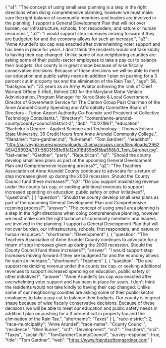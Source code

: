 {
  "a1": "The concept of using small area planning is a step in the right directions when doing comprehensive planning, however we must make sure the right balance of community members and leaders are involved in the planning. I support a General Development Plan that will not over burden, our infrastructure, schools, first responders, and nature or human resources.",
  "a2": "I would support step increases moving forward if they are budgeted for and the economy allows for such an increase.",
  "a3": "Anne Arundel's tax cap was enacted after overwhelming voter support and has been in place for years. I don't think the residents would not take kindly to having their cap changed. Unlike some of our neighboring counties are asking some of their public-sector employees to take a pay cut to balance their budgets. Our county is in great shape because of wise fiscally conservative decisions. Because of these decisions we will be able to meet our education and public safety needs in addition I plan on pushing for a 3 percent cut in property tax and the elimination of the Rain Tax.",
  "age": 56,
  "background": "23 years as an Army Aviator achieving the rank of Chief Warrant Officer 5 (Ret), Retired CIO for the Maryland Motor Vehicle Administration, Program Manager for Xerox State & Local Government, Director of Government Service for The Canton Group Past Chairman of the Anne Arundel County Spending and Affordability Committee Board of Directors – Tipton Airport Authority Co-Founder and President of Collective Technology Consultants.",
  "directory": "content/anne-arundel-county/county-council/district-2",
  "dob": "10/2/1961",
  "education": "Bachelor's Degree – Applied Science and Technology – Thomas Edison State University, 39 Credit Hours from Anne Arundel Community College.",
  "filename": "tom-gardner.md",
  "full-name": "Tom Gardner",
  "headshot": "http://surveygizmoresponseuploads.s3.amazonaws.com/fileuploads/296249/4299924/191-5603158fe61c12e918d39b6f5ba558b3_Tom_Gardner.jpg",
  "last-name": "Gardner",
  "party": "Republican",
  "q1": "Should the county develop small area plans as part of the upcoming General Development Plan and Comprehensive rezoning process?",
  "q2": "The Teachers Association of Anne Arundel County continues to advocate for a return of step increases given up during the 2008 recession. Should the County Council fund these increases?",
  "q3": "Do you support maximizing revenue under the county tax cap, or seeking additional revenues to support increased spending on education, public safety or other initiatives?",
  "questions": [
    {
      "question": "Should the county develop small area plans as part of the upcoming General Development Plan and Comprehensive rezoning process?",
      "answer": "The concept of using small area planning is a step in the right directions when doing comprehensive planning, however we must make sure the right balance of community members and leaders are involved in the planning. I support a General Development Plan that will not over burden, our infrastructure, schools, first responders, and nature or human resources.",
      "shortname": "Development"
    },
    {
      "question": "The Teachers Association of Anne Arundel County continues to advocate for a return of step increases given up during the 2008 recession. Should the County Council fund these increases?",
      "answer": "I would support step increases moving forward if they are budgeted for and the economy allows for such an increase.",
      "shortname": "Teachers"
    },
    {
      "question": "Do you support maximizing revenue under the county tax cap, or seeking additional revenues to support increased spending on education, public safety or other initiatives?",
      "answer": "Anne Arundel's tax cap was enacted after overwhelming voter support and has been in place for years. I don't think the residents would not take kindly to having their cap changed. Unlike some of our neighboring counties are asking some of their public-sector employees to take a pay cut to balance their budgets. Our county is in great shape because of wise fiscally conservative decisions. Because of these decisions we will be able to meet our education and public safety needs in addition I plan on pushing for a 3 percent cut in property tax and the elimination of the Rain Tax.",
      "shortname": "Taxes"
    }
  ],
  "race-district": 2,
  "race-municipality": "Anne Arundel",
  "race-name": "County Council",
  "residence": "Glen Burnie",
  "sn1": "Development",
  "sn2": "Teachers",
  "sn3": "Taxes",
  "social-fb": "TomGardnerCountyCouncil",
  "survey-response": true,
  "title": "Tom Gardner",
  "web": "https://www.friendsoftomgardner.com"
}
